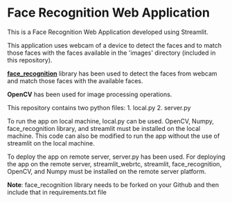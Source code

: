 # Face Recognition Web Application
This is a Face Recognition Web Application developed using Streamlit.

This application uses webcam of a device to detect the faces and to match those faces with the faces available in the 'images' directory (included in this repository).

**[face_recognition](https://github.com/ageitgey/face_recognition)** library has been used to detect the faces from webcam and match those faces with the available faces.

**OpenCV** has been used for image processing operations.

This repository contains two python files: 1. local.py 2. server.py

To run the app on local machine, local.py can be used. OpenCV, Numpy, face_recognition library, and streamlit must be installed on the local machine. This code can also be modified to run the app without the use of streamlit on the local machine.

To deploy the app on remote server, server.py has been used. For deploying the app on the remote server, streamlit_webrtc, streamlit, face_recognition, OpenCV, and Numpy must be installed on the remote server platform.

**Note**: face_recognition library needs to be forked on your Github and then include that in requirements.txt file